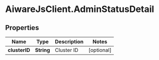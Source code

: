# AiwareJsClient.AdminStatusDetail

## Properties

Name | Type | Description | Notes
------------ | ------------- | ------------- | -------------
**clusterID** | **String** | Cluster ID | [optional] 


